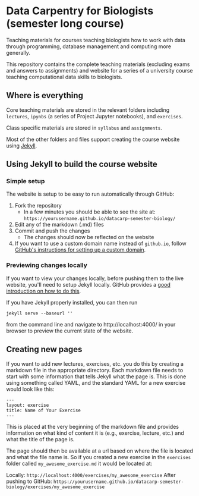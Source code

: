 # Data Carpentry for Biologists (semester long course)

Teaching materials for courses teaching biologists how to work with data through
programming, database management and computing more generally.

This repository contains the complete teaching materials (excluding exams and
answers to assignments) and website for a series of a university course teaching
computational data skills to biologists.


## Where is everything

Core teaching materials are stored in the relevant folders including `lectures`,
`ipynbs` (a series of Project Jupyter notebooks), and `exercises`.

Class specific materials are stored in `syllabus` and `assignments`.

Most of the other folders and files support creating the course website using
[Jekyll](http://jekyllrb.com/).


## Using Jekyll to build the course website

### Simple setup

The website is setup to be easy to run automatically through GitHub:

1. Fork the repository
   * In a few minutes you should be able to see the site at:
     `https://yourusername.github.io/datacarp-semester-biology/`
2. Edit any of the markdown (.md) files
3. Commit and push the changes
   * The changes should now be reflected on the website
4. If you want to use a custom domain name instead of `github.io`, follow
   [GitHub's instructions for setting up a custom domain](https://help.github.com/articles/setting-up-a-custom-domain-with-github-pages/).

### Previewing changes locally

If you want to view your changes locally, before pushing them to the live
website, you'll need to setup Jekyll locally. GitHub provides a [good
introduction on how to do this](https://help.github.com/articles/using-jekyll-with-pages/).

If you have Jekyll properly installed, you can then run

`jekyll serve --baseurl ''`

from the command line and navigate to http://localhost:4000/ in your browser to
preview the current state of the website.


## Creating new pages

If you want to add new lectures, exercises, etc. you do this by creating a
markdown file in the appropriate directory. Each markdown file needs to start
with some information that tells Jekyll what the page is. This is done using
something called YAML, and the standard YAML for a new exercise would look like
this:

```
---
layout: exercise
title: Name of Your Exercise
---
```

This is placed at the very beginning of the markdown file and provides
information on what kind of content it is (e.g., exercise, lecture, etc.) and
what the title of the page is.

The page should then be available at a url based on where the file is located
and what the file name is. So if you created a new exercise in the `exercises`
folder called `my_awesome_exercise.md` it would be located at:

Locally: `http://localhost:4000/exercises/my_awesome_exercise`
After pushing to GitHub: `https://yourusername.github.io/datacarp-semester-biology/exercises/my_awesome_exercise`
